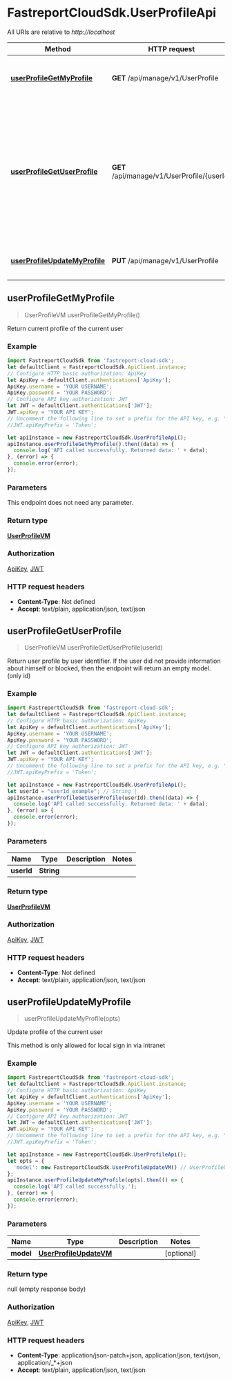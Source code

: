 # FastreportCloudSdk.UserProfileApi

All URIs are relative to *http://localhost*

Method | HTTP request | Description
------------- | ------------- | -------------
[**userProfileGetMyProfile**](UserProfileApi.md#userProfileGetMyProfile) | **GET** /api/manage/v1/UserProfile | Return current profile of the current user
[**userProfileGetUserProfile**](UserProfileApi.md#userProfileGetUserProfile) | **GET** /api/manage/v1/UserProfile/{userId} | Return user profile by user identifier.  If the user did not provide information about himself or blocked, then the endpoint will return an empty model. (only id)
[**userProfileUpdateMyProfile**](UserProfileApi.md#userProfileUpdateMyProfile) | **PUT** /api/manage/v1/UserProfile | Update profile of the current user



## userProfileGetMyProfile

> UserProfileVM userProfileGetMyProfile()

Return current profile of the current user

### Example

```javascript
import FastreportCloudSdk from 'fastreport-cloud-sdk';
let defaultClient = FastreportCloudSdk.ApiClient.instance;
// Configure HTTP basic authorization: ApiKey
let ApiKey = defaultClient.authentications['ApiKey'];
ApiKey.username = 'YOUR USERNAME';
ApiKey.password = 'YOUR PASSWORD';
// Configure API key authorization: JWT
let JWT = defaultClient.authentications['JWT'];
JWT.apiKey = 'YOUR API KEY';
// Uncomment the following line to set a prefix for the API key, e.g. "Token" (defaults to null)
//JWT.apiKeyPrefix = 'Token';

let apiInstance = new FastreportCloudSdk.UserProfileApi();
apiInstance.userProfileGetMyProfile().then((data) => {
  console.log('API called successfully. Returned data: ' + data);
}, (error) => {
  console.error(error);
});

```

### Parameters

This endpoint does not need any parameter.

### Return type

[**UserProfileVM**](UserProfileVM.md)

### Authorization

[ApiKey](../README.md#ApiKey), [JWT](../README.md#JWT)

### HTTP request headers

- **Content-Type**: Not defined
- **Accept**: text/plain, application/json, text/json


## userProfileGetUserProfile

> UserProfileVM userProfileGetUserProfile(userId)

Return user profile by user identifier.  If the user did not provide information about himself or blocked, then the endpoint will return an empty model. (only id)

### Example

```javascript
import FastreportCloudSdk from 'fastreport-cloud-sdk';
let defaultClient = FastreportCloudSdk.ApiClient.instance;
// Configure HTTP basic authorization: ApiKey
let ApiKey = defaultClient.authentications['ApiKey'];
ApiKey.username = 'YOUR USERNAME';
ApiKey.password = 'YOUR PASSWORD';
// Configure API key authorization: JWT
let JWT = defaultClient.authentications['JWT'];
JWT.apiKey = 'YOUR API KEY';
// Uncomment the following line to set a prefix for the API key, e.g. "Token" (defaults to null)
//JWT.apiKeyPrefix = 'Token';

let apiInstance = new FastreportCloudSdk.UserProfileApi();
let userId = "userId_example"; // String | 
apiInstance.userProfileGetUserProfile(userId).then((data) => {
  console.log('API called successfully. Returned data: ' + data);
}, (error) => {
  console.error(error);
});

```

### Parameters


Name | Type | Description  | Notes
------------- | ------------- | ------------- | -------------
 **userId** | **String**|  | 

### Return type

[**UserProfileVM**](UserProfileVM.md)

### Authorization

[ApiKey](../README.md#ApiKey), [JWT](../README.md#JWT)

### HTTP request headers

- **Content-Type**: Not defined
- **Accept**: text/plain, application/json, text/json


## userProfileUpdateMyProfile

> userProfileUpdateMyProfile(opts)

Update profile of the current user

This method is only allowed for local sign in via intranet

### Example

```javascript
import FastreportCloudSdk from 'fastreport-cloud-sdk';
let defaultClient = FastreportCloudSdk.ApiClient.instance;
// Configure HTTP basic authorization: ApiKey
let ApiKey = defaultClient.authentications['ApiKey'];
ApiKey.username = 'YOUR USERNAME';
ApiKey.password = 'YOUR PASSWORD';
// Configure API key authorization: JWT
let JWT = defaultClient.authentications['JWT'];
JWT.apiKey = 'YOUR API KEY';
// Uncomment the following line to set a prefix for the API key, e.g. "Token" (defaults to null)
//JWT.apiKeyPrefix = 'Token';

let apiInstance = new FastreportCloudSdk.UserProfileApi();
let opts = {
  'model': new FastreportCloudSdk.UserProfileUpdateVM() // UserProfileUpdateVM | 
};
apiInstance.userProfileUpdateMyProfile(opts).then(() => {
  console.log('API called successfully.');
}, (error) => {
  console.error(error);
});

```

### Parameters


Name | Type | Description  | Notes
------------- | ------------- | ------------- | -------------
 **model** | [**UserProfileUpdateVM**](UserProfileUpdateVM.md)|  | [optional] 

### Return type

null (empty response body)

### Authorization

[ApiKey](../README.md#ApiKey), [JWT](../README.md#JWT)

### HTTP request headers

- **Content-Type**: application/json-patch+json, application/json, text/json, application/_*+json
- **Accept**: text/plain, application/json, text/json

